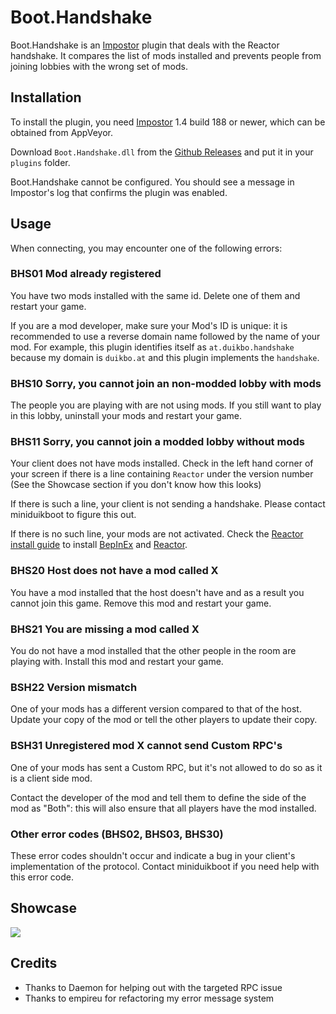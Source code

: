 # Boot.Handshake

Boot.Handshake is an [Impostor](https://github.com/Impostor/Impostor) plugin that deals with the Reactor handshake. It compares the list of mods installed and prevents people from joining lobbies with the wrong set of mods.

## Installation

To install the plugin, you need [Impostor](https://github.com/Impostor/Impostor) 1.4 build 188 or newer, which can be obtained from AppVeyor.

Download `Boot.Handshake.dll` from the [Github Releases](https://github.com/miniduikboot/Boot.Handshake/releases) and put it in your `plugins` folder.

Boot.Handshake cannot be configured. You should see a message in Impostor's log that confirms the plugin was enabled.

## Usage

When connecting, you may encounter one of the following errors:

### BHS01 Mod already registered

You have two mods installed with the same id. Delete one of them and restart your game.

If you are a mod developer, make sure your Mod's ID is unique: it is recommended to use a reverse domain name followed by the name of your mod. For example, this plugin identifies itself as `at.duikbo.handshake` because my domain is `duikbo.at` and this plugin implements the `handshake`.

### BHS10 Sorry, you cannot join an non-modded lobby with mods

The people you are playing with are not using mods. If you still want to play in this lobby, uninstall your mods and restart your game.

### BHS11 Sorry, you cannot join a modded lobby without mods

Your client does not have mods installed. Check in the left hand corner of your screen if there is a line containing `Reactor` under the version number (See the Showcase section if you don't know how this looks)

If there is such a line, your client is not sending a handshake. Please contact miniduikboot to figure this out.

If there is no such line, your mods are not activated. Check the [Reactor install guide](https://docs.reactor.gg) to install [BepInEx](https://docs.reactor.gg/docs/basic/install_bepinex) and [Reactor](https://docs.reactor.gg/docs/basic/install_reactor).

### BHS20 Host does not have a mod called X

You have a mod installed that the host doesn't have and as a result you cannot join this game. Remove this mod and restart your game.

### BHS21 You are missing a mod called X

You do not have a mod installed that the other people in the room are playing with. Install this mod and restart your game.

### BSH22 Version mismatch

One of your mods has a different version compared to that of the host. Update your copy of the mod or tell the other players to update their copy.

### BSH31 Unregistered mod X cannot send Custom RPC's

One of your mods has sent a Custom RPC, but it's not allowed to do so as it is a client side mod.

Contact the developer of the mod and tell them to define the side of the mod as "Both": this will also ensure that all players have the mod installed.

### Other error codes (BHS02, BHS03, BHS30)

These error codes shouldn't occur and indicate a bug in your client's implementation of the protocol. Contact miniduikboot if you need help with this error code.

## Showcase

![](resources/errors.png)

## Credits

- Thanks to Daemon for helping out with the targeted RPC issue
- Thanks to empireu for refactoring my error message system
